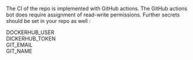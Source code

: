 The CI of the repo is implemented with GitHub actions. The GitHub actions bot does require assignment of read-write permissions. Further secrets should be set in your repo as well :

DOCKERHUB_USER<br>
DICKERHUB_TOKEN<br>
GIT_EMAIL<br>
GIT_NAME